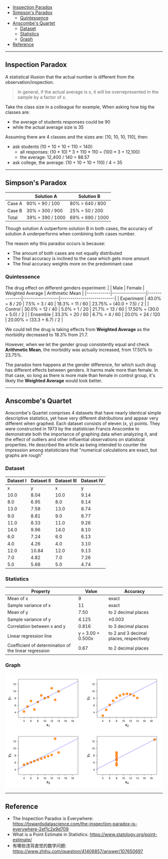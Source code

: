 
- [Inspection Paradox](#inspection-paradox)
- [Simpson's Paradox](#simpsons-paradox)
  - [Quintessence](#quintessence)
- [Anscombe's Quartet](#anscombes-quartet)
  - [Dataset](#dataset)
  - [Statistics](#statistics)
  - [Graph](#graph)
- [Reference](#reference)


-------------------------------------------------------------------------------
## Inspection Paradox
A statistical illusion that the actual number is different from the observation/inspection.

> In general, if the actual average is x, it will be overrepresented in the sample by a factor of x.

Take the class size in a colleague for example,
When asking how big the classes are:
- the average of students responses could be 90
- while the actual average size is 35

Assuming there are 4 classes and the sizes are: [10, 10, 10, 110], then:
- ask students (10 + 10 + 10 + 110 = 140):
  - all responses: (10 * 10) * 3 + 110 * 110 = (100 * 3 + 12,100)
  - the average: 12,400 / 140 = 88.57
- ask college, the average: (10 + 10 + 10 + 110) / 4 = 35


-------------------------------------------------------------------------------
## Simpson's Paradox

|        | Solution A       | Solution B       |
|--------|------------------|------------------|
| Case A | 90% = 90 / 100   | 80% = 640 / 800  |
| Case B | 30% = 300 / 900  | 25% = 50 / 200   |
| Total  | 39% = 390 / 1000 | 69% = 690 / 1000 |

Though solution A outperform solution B in both cases, the accuracy of solution A underperforms when combining both cases number.

The reason why this paradox occurs is because:
- The amount of both cases are not equally distributed
- The final accuracy is inclined to the case which gets more amount
- The final accuracy weights more on the predominant case

### Quintessence
The drug effect on different genders experiment:
|            | Male            | Female        | Weighted Average | Arithmetic Mean           |
|------------|-----------------|---------------|------------------|---------------------------|
| Experiment | 40.0% =  8 / 20 | 7.5% = 3 / 40 | 18.3% = 11 / 60  | 23.75% = (40.0 + 7.5) / 2 |
| Control    | 30.0% = 12 / 40 | 5.0% = 1 / 20 | 21.7% = 13 / 60  | 17.50% = (30.0 + 5.0) / 2 |
| Ensemble   | 33.3% = 20 / 60 | 6.7% = 4 / 60 | 20.0% = 24 / 120 | 20.00% = (33.3 + 6.7) / 2 |

We could tell the drug is taking effects from __Weighted Average__ as the morbidity decreased to 18.3% from 21.7.

However, when we let the gender group consistently equal and check __Arithmetic Mean__, the morbidity was actually increased, from 17.50% to 23.75%.

The paradox here happens at the gender difference, for which such drug has different effects between genders. It harms male more than female. In that case, so long as there is more male than female in control group, it's likely the __Weighted Average__ would look better.


-------------------------------------------------------------------------------
## Anscombe's Quartet
Anscombe's Quartet comprises 4 datasets that have nearly identical simple
descriptive statistics, yet have very different distributions and appear very
different when graphed.
Each dataset consists of eleven (x, y) points.
They were constructed in 1973 by the statistician Francis Anscombe to demonstrate
both the importance of graphing data when analyzing it, and the effect of outliers
and other influential observations on statistical properties.
He described the article as being intended to counter the impression among
statisticians that "numerical calculations are exact, but graphs are rough"

### Dataset
| Dataset I | Dataset II | Dataset III | Dataset IV |
| --- | --- | --- | --- |
| x | y | x | y | x | y | x | y |
| 10.0 | 8.04 | 10.0 | 9.14 | 10.0 | 7.46 | 8.0 | 6.58 |
| 8.0 | 6.95 | 8.0 | 8.14 | 8.0 | 6.77 | 8.0 | 5.76 |
| 13.0 | 7.58 | 13.0 | 8.74 | 13.0 | 12.74 | 8.0 | 7.71 |
| 9.0 | 8.81 | 9.0 | 8.77 | 9.0 | 7.11 | 8.0 | 8.84 |
| 11.0 | 8.33 | 11.0 | 9.26 | 11.0 | 7.81 | 8.0 | 8.47 |
| 14.0 | 9.96 | 14.0 | 8.10 | 14.0 | 8.84 | 8.0 | 7.04 |
| 6.0 | 7.24 | 6.0 | 6.13 | 6.0 | 6.08 | 8.0 | 5.25 |
| 4.0 | 4.26 | 4.0 | 3.10 | 4.0 | 5.39 | 19.0 | 12.50 |
| 12.0 | 10.84 | 12.0 | 9.13 | 12.0 | 8.15 | 8.0 | 5.56 |
| 7.0 | 4.82 | 7.0 | 7.26 | 7.0 | 6.42 | 8.0 | 7.91 |
| 5.0 | 5.68 | 5.0 | 4.74 | 5.0 | 5.73 | 8.0 | 6.89 |

### Statistics
| Property | Value | Accuracy |
| --- | --- | --- |
| Mean of x | 9 | exact |
| Sample variance of x | 11 | exact |
| Mean of y | 7.50 | to 2 decimal places |
| Sample variance of y | 4.125 | ±0.003 |
| Correlation between x and y | 0.816 | to 3 decimal places |
| Linear regression line | y = 3.00 + 0.500x | to 2 and 3 decimal places, respectively |
| Coefficient of determination of the linear regression | 0.67 | to 2 decimal places |

### Graph
![Anscombe's Quartet.png](<picture/Anscombe's Quartet.png>)

-------------------------------------------------------------------------------
## Reference
- The Inspection Paradox is Everywhere: https://towardsdatascience.com/the-inspection-paradox-is-everywhere-2ef1c2e9d709
- What is a Point Estimate in Statistics: https://www.statology.org/point-estimate/
- 有哪些违背直觉的数学问题: https://www.zhihu.com/question/41408857/answer/107650697
